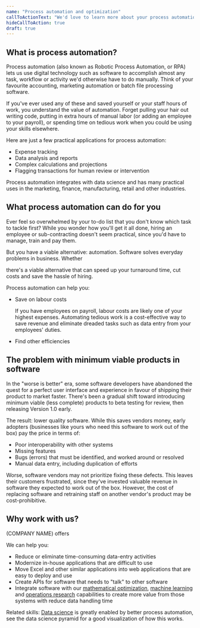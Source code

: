 ```yaml
---
name: "Process automation and optimization"
callToActionText: "We'd love to learn more about your process automation requirements. Contact us today."
hideCallToAction: true
draft: true
---
```


## What is process automation?

Process automation (also known as Robotic Process Automation, or RPA) lets us use digital technology such as software to accomplish almost any task, workflow or activity we'd otherwise have to do manually. Think of your favourite accounting, marketing automation or batch file processing software. 

If you've ever used any of these and saved yourself or your staff hours of work, you understand the value of automation. Forget pulling your hair out writing code, putting in extra hours of manual labor (or adding an employee to your payroll), or spending time on tedious work when you could be using your skills elsewhere.

Here are just a few practical applications for process automation: 

- Expense tracking
- Data analysis and reports 
- Complex calculations and projections 
- Flagging transactions for human review or intervention 

Process automation integrates with data science and has many practical uses in the marketing, finance, manufacturing, retail and other industries.

## What process automation can do for you

Ever feel so overwhelmed by your to-do list that you don't know which task to tackle first? While you wonder how you'll get it all done, hiring an employee or sub-contracting doesn't seem practical, since you'd have to manage, train and pay them. 

But you have a viable alternative: automation. Software solves everyday problems in business. Whether 

there's a viable alternative that can speed up your turnaround time,  cut costs and save the hassle of hiring. 

Process automation can help you: 

- Save on labour costs 

  If you have employees on payroll, labour costs are likely one of your highest expenses. Automating tedious work is a cost-effective way to save revenue and eliminate dreaded tasks such as data entry from your employees' duties. 

- Find other efficiencies 

## The problem with minimum viable products in software

In the "worse is better" era, some software developers have abandoned the quest for a perfect user interface and experience in favour of shipping their product to market faster. There's been a gradual shift toward introducing minimum viable (less complete) products to beta testing for review, then releasing Version 1.0 early. 

The result: lower quality software. While this saves vendors money, early adopters (businesses like yours who need this software to work out of the box) pay the price in terms of:

- Poor interoperability with other systems 
- Missing features
- Bugs (errors) that must be identified, and worked around or resolved
- Manual data entry, including duplication of efforts 

Worse, software vendors may not prioritize fixing these defects. This leaves their customers frustrated, since they've invested valuable revenue in software they expected to work out of the box. However, the cost of replacing software and retraining staff on another vendor's product may be cost-prohibitive.

## Why work with us?

(COMPANY NAME) offers 

We can help you:

- Reduce or eliminate time-consuming data-entry activities 
- Modernize in-house applications that are difficult to use 
- Move Excel and other similar applications into web applications that are easy to deploy and use
- Create APIs for software that needs to "talk" to other software 
- Integrate software with our [mathematical optimization](mathematical-optimization.md), [machine learning](machine-learning.md) and [operations research](operations-research.md) capabilities to create more value from those systems with reduce data handling time



Related skills: [Data science](data-science.md) is greatly enabled by better process automation, see the data science pyramid for a good visualization of how this works.